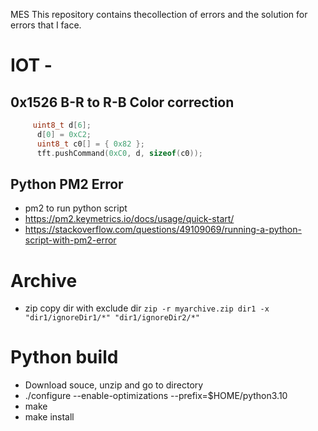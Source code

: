 MES
This repository contains thecollection of errors and the solution for errors that I face.


# IOT -
## 0x1526 B-R to R-B Color correction
```cpp
     uint8_t d[6];
      d[0] = 0xC2;
      uint8_t c0[] = { 0x82 };
      tft.pushCommand(0xC0, d, sizeof(c0));
```

## Python PM2 Error
+ pm2 to run python script
+ https://pm2.keymetrics.io/docs/usage/quick-start/
+ https://stackoverflow.com/questions/49109069/running-a-python-script-with-pm2-error


# Archive
+ zip copy dir with exclude dir `zip -r myarchive.zip dir1 -x "dir1/ignoreDir1/*" "dir1/ignoreDir2/*"`


# Python build
+ Download souce, unzip and go to directory
+ ./configure --enable-optimizations --prefix=$HOME/python3.10
+ make
+ make install
